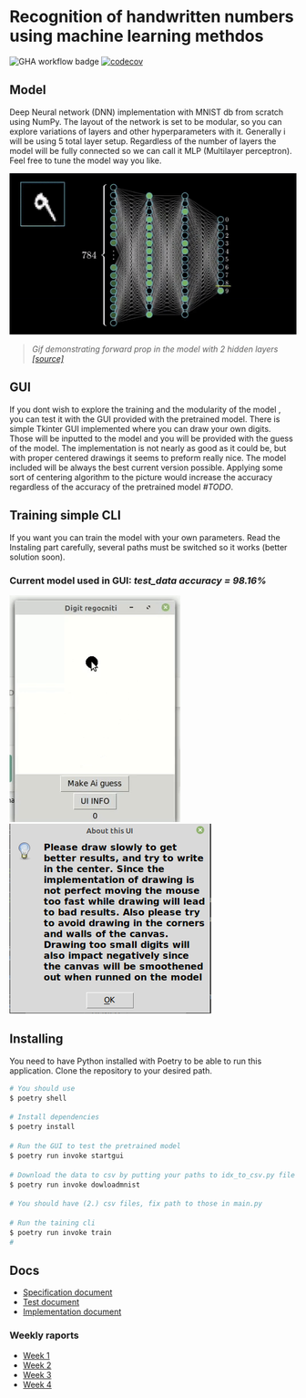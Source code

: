 # Recognition of handwritten numbers using machine learning methdos

![GHA workflow badge](https://github.com/JuusoSaavalainen/TiraLAB-Neural-network-with-numpy/workflows/CI/badge.svg)
[![codecov](https://codecov.io/gh/JuusoSaavalainen/TiraLAB-Neural-network-with-numpy/branch/main/graph/badge.svg?token=YO0Y9270ZS)](https://codecov.io/gh/JuusoSaavalainen/TiraLAB-Neural-network-with-numpy)
## Model

Deep Neural network (DNN) implementation with MNIST db from scratch using NumPy. The layout of the network is set to be modular, so you can explore variations of layers and other hyperparameters with it. Generally i will be using 5 total layer setup. Regardless of the number of layers the model will be fully connected so we can call it MLP (Multilayer perceptron). Feel free to tune the model way you like. 

![](https://github.com/JuusoSaavalainen/Neural-network-with-numpy/blob/main/documentation/nnsimumnist.gif)

> *Gif demonstrating forward prop in the model with 2 hidden layers
[[source]](https://medium.com/analytics-vidhya/applying-ann-digit-and-fashion-mnist-13accfc44660)*

## GUI

If you dont wish to explore the training and the modularity of the model , you can test it with the GUI provided with the pretrained model.
There is simple Tkinter GUI implemented where you can draw your own digits. Those will be inputted to the model and you will be provided with the guess of the model. The implementation is not nearly as good as it could be, but with proper centered drawings it seems to preform really nice. The model included will be always the best current version possible. Applying some sort of centering algorithm to the picture would increase the accuracy regardless of the accuracy of the pretrained model *#TODO*.

## Training simple CLI

If you want you can train the model with your own parameters. Read the Instaling part carefully, several paths must be switched so it works (better solution soon). 

### Current model used in GUI: *test_data accuracy = 98.16%*

![](https://github.com/JuusoSaavalainen/Neural-network-with-numpy/blob/main/documentation/gui.gif)![](https://github.com/JuusoSaavalainen/Neural-network-with-numpy/blob/main/documentation/gui%20info.png)

## Installing

You need to have Python installed with Poetry to be able to run this application. Clone the repository to your desired path.

```bash
# You should use
$ poetry shell

# Install dependencies
$ poetry install

# Run the GUI to test the pretrained model
$ poetry run invoke startgui

# Download the data to csv by putting your paths to idx_to_csv.py file and running it with
$ poetry run invoke dowloadmnist

# You should have (2.) csv files, fix path to those in main.py

# Run the taining cli
$ poetry run invoke train
# 
```

## Docs
* [Specification document](https://github.com/JuusoSaavalainen/TiraLAB/blob/main/documentation/specification.md)
* [Test document](https://github.com/JuusoSaavalainen/TiraLAB-Neural-network-with-numpy/blob/main/documentation/testdocumentation.md)
* [Implementation document](https://github.com/JuusoSaavalainen/Neural-network-with-numpy/blob/main/documentation/implementation.md)
### Weekly raports
* [Week 1](https://github.com/JuusoSaavalainen/TiraLAB/blob/main/documentation/weeklyrecap1.md)
* [Week 2](https://github.com/JuusoSaavalainen/TiraLAB-Neural-network-with-numpy/blob/main/documentation/weeklyrecap2.md)
* [Week 3](https://github.com/JuusoSaavalainen/TiraLAB-Neural-network-with-numpy/blob/main/documentation/weeklyrecap3.md)
* [Week 4](https://github.com/JuusoSaavalainen/Neural-network-with-numpy/blob/main/documentation/weeklyrecap4.md)
